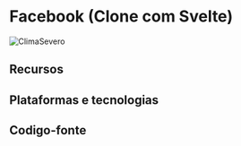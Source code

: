 # Facebook (Clone com Svelte)

![ClimaSevero](https://andrewnationdev.vercel.app/img/climasevero.png)

## Recursos

## Plataformas e tecnologias

## Codigo-fonte